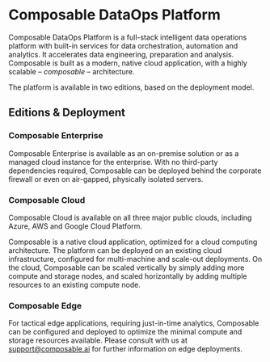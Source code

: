 # Composable DataOps Platform

Composable DataOps Platform is a full-stack intelligent data operations platform with built-in services for data orchestration, automation and analytics. It accelerates data engineering, preparation and analysis. Composable is built as a modern, native cloud application, with a highly scalable – *composable* – architecture.

The platform is available in two editions, based on the deployment model.

## Editions & Deployment

### Composable Enterprise

Composable Enterprise is available as an on-premise solution or as a managed cloud instance for the enterprise. With no third-party dependencies required, Composable can be deployed behind the corporate firewall or even on air-gapped, physically isolated servers.

### Composable Cloud

Composable Cloud is available on all three major public clouds, including Azure, AWS and Google Cloud Platform.

Composable is a native cloud application, optimized for a cloud computing architecture. The platform can be deployed on an existing cloud infrastructure, configured for multi-machine and scale-out deployments. On the cloud, Composable can be scaled vertically by simply adding more compute and storage nodes, and scaled horizontally by adding multiple resources to an existing compute node.

### Composable Edge

For tactical edge applications, requiring just-in-time analytics, Composable can be configured and deployed to optimize the minimal compute and storage resources available. Please consult with us at [support@composable.ai](mailto:support@composable.ai) for further information on edge deployments.